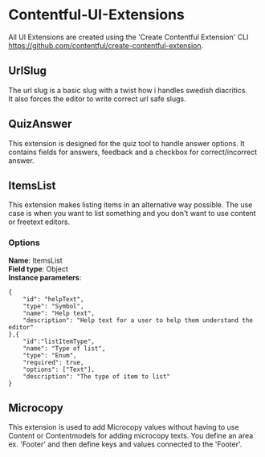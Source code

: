 # Contentful-UI-Extensions

All UI Extensions are created using the 'Create Contentful Extension' CLI  https://github.com/contentful/create-contentful-extension.


## UrlSlug
The url slug is a basic slug with a twist how i handles swedish diacritics.  
It also forces the editor to write correct url safe slugs.

## QuizAnswer
This extension is designed for the quiz tool to handle answer options. 
It contains fields for answers, feedback and a checkbox for correct/incorrect answer.

## ItemsList
This extension makes listing items in an alternative way possible.
The use case is when you want to list something and you don't want to use content or freetext editors.

### Options
**Name**: ItemsList  
**Field type**: Object  
**Instance parameters**:  
```
{
    "id": "helpText",
    "type": "Symbol",
    "name": "Help text",
    "description": "Help text for a user to help them understand the editor"
},{
    "id":"listItemType",
    "name": "Type of list",
    "type": "Enum",
    "required": true,
    "options": ["Text"],
    "description": "The type of item to list"
}
```

## Microcopy
This extension is used to add Microcopy values without having to use Content or Contentmodels for adding microcopy texts.
You define an area ex. 'Footer' and then define keys and values connected to the 'Footer'.

